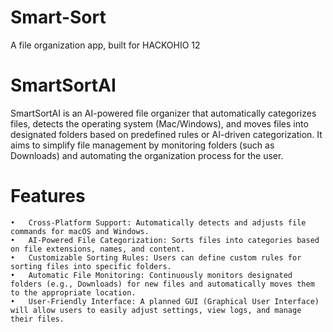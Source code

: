 # Smart-Sort
A file organization app, built for HACKOHIO 12

# SmartSortAI

SmartSortAI is an AI-powered file organizer that automatically categorizes files, detects the operating system (Mac/Windows), and moves files into designated folders based on predefined rules or AI-driven categorization. It aims to simplify file management by monitoring folders (such as Downloads) and automating the organization process for the user.

# Features

	•	Cross-Platform Support: Automatically detects and adjusts file commands for macOS and Windows.
	•	AI-Powered File Categorization: Sorts files into categories based on file extensions, names, and content.
	•	Customizable Sorting Rules: Users can define custom rules for sorting files into specific folders.
	•	Automatic File Monitoring: Continuously monitors designated folders (e.g., Downloads) for new files and automatically moves them to the appropriate location.
	•	User-Friendly Interface: A planned GUI (Graphical User Interface) will allow users to easily adjust settings, view logs, and manage their files.
